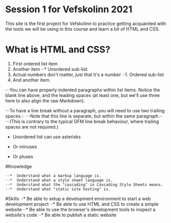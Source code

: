 # Session 1 for Vefskolinn 2021
This site is the first project for Vefskolinn to practice getting acquainted with the tools we will be using in this course and learn a bit of HTML and CSS. 

# What is HTML and CSS?

1. First ordered list item
2. Another item
⋅⋅* Unordered sub-list. 
1. Actual numbers don't matter, just that it's a number
⋅⋅1. Ordered sub-list
4. And another item.

⋅⋅⋅You can have properly indented paragraphs within list items. Notice the blank line above, and the leading spaces (at least one, but we'll use three here to also align the raw Markdown).

⋅⋅⋅To have a line break without a paragraph, you will need to use two trailing spaces.⋅⋅
⋅⋅⋅Note that this line is separate, but within the same paragraph.⋅⋅
⋅⋅⋅(This is contrary to the typical GFM line break behaviour, where trailing spaces are not required.)

* Unordered list can use asterisks
- Or minuses
+ Or pluses

#Knowledge

    ⋅⋅*  Understand what a markup language is.
    ⋅⋅*  Understand what a style sheet language is.
    ⋅⋅*  Understand what the "cascading" in Cascading Style Sheets means.
    ⋅⋅*  Understand what "static site hosting" is.

#Skills
    ⋅⋅*  Be able to setup a development environment to start a web development project
    ⋅⋅*   Be able to use HTML and CSS to create a simple website
    ⋅⋅*   Be able to use the browser's development tools to inspect a website's code
    ⋅⋅*  Be able to publish a static website

